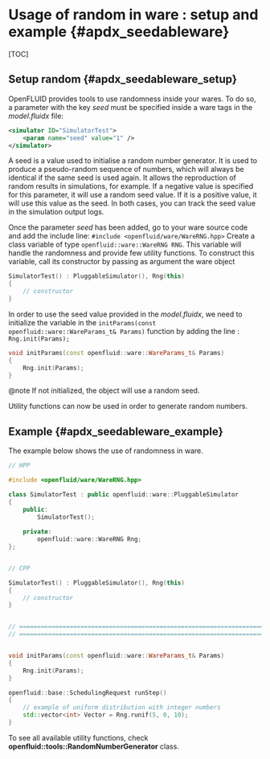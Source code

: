 # Usage of random in ware : setup and example {#apdx_seedableware}

[TOC]

## Setup random {#apdx_seedableware_setup}

OpenFLUID provides tools to use randomness inside your wares.
To do so, a parameter with the key *seed* must be specified inside a ware tags in the *model.fluidx* file:

```.xml
<simulator ID="SimulatorTest">
    <param name="seed" value="1" />
</simulator>
```

A seed is a value used to initialise a random number generator. It is used to produce a pseudo-random sequence of numbers, which will always be identical if the same seed is used again. It allows the reproduction of random results in simulations, for example.
If a negative value is specified for this parameter,  it will use a random seed value. If it is a positive value, it will use this value as the seed. 
In both cases, you can track the seed value in the simulation output logs.

Once the parameter *seed* has been added, go to your ware source code and add the include line: `#include <openfluid/ware/WareRNG.hpp>`
Create a class variable of type `openfluid::ware::WareRNG RNG`. 
This variable will handle the randomness and provide few utility functions.
To construct this variable, call its constructor by passing as argument the ware object

```.cpp
SimulatorTest() : PluggableSimulator(), Rng(this)
{
	// constructor
}
```

In order to use the seed value provided in the *model.fluidx*, we need to initialize the variable in the `initParams(const openfluid::ware::WareParams_t& Params)` function by adding the line : `Rng.init(Params);
`
```.cpp
void initParams(const openfluid::ware::WareParams_t& Params)
{
	Rng.init(Params);
}
```

@note If not initialized, the object will use a random seed.

Utility functions can now be used in order to generate random numbers.

## Example {#apdx_seedableware_example}

The example below shows the use of randomness in ware.

```.cpp
// HPP

#include <openfluid/ware/WareRNG.hpp>

class SimulatorTest : public openfluid::ware::PluggableSimulator
{
	public:
		SimulatorTest();
	
	private:
		openfluid::ware::WareRNG Rng;
};


// CPP

SimulatorTest() : PluggableSimulator(), Rng(this)
{
	// constructor
}


// =====================================================================
// =====================================================================


void initParams(const openfluid::ware::WareParams_t& Params)
{
	Rng.init(Params);
}

openfluid::base::SchedulingRequest runStep()
{
	// example of uniform distribution with integer numbers
	std::vector<int> Vector = Rng.runif(5, 0, 10);
} 
```

To see all available utility functions, check **openfluid::tools::RandomNumberGenerator** class.